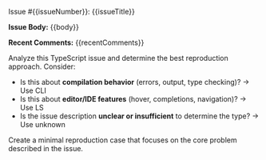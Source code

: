 Issue #{{issueNumber}}: {{issueTitle}}

**Issue Body:**
{{body}}

**Recent Comments:**
{{recentComments}}

Analyze this TypeScript issue and determine the best reproduction approach. Consider:

- Is this about **compilation behavior** (errors, output, type checking)? → Use CLI
- Is this about **editor/IDE features** (hover, completions, navigation)? → Use LS  
- Is the issue description **unclear or insufficient** to determine the type? → Use unknown

Create a minimal reproduction case that focuses on the core problem described in the issue.